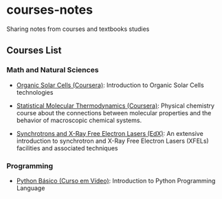 # courses-notes
Sharing notes from courses and textbooks studies

## Courses List

### Math and Natural Sciences
- [Organic Solar Cells (Coursera)](math-and-natural-sciences/organic-solar-cells/organic-solar-cells.md): Introduction to Organic Solar Cells technologies

- [Statistical Molecular Thermodynamics (Coursera)](math-and-natural-sciences/statistical-molecular-thermodynamics/statistical-molecular-thermodynamics.md): Physical chemistry course about the connections between molecular properties and the behavior of macroscopic chemical systems.

- [Synchrotrons and X-Ray Free Electron Lasers (EdX)](math-and-natural-sciences/synchrotrons-and-x-ray-free-electron-lasers/synchrotrons.md): An extensive introduction to synchrotron and X-Ray Free Electron Lasers (XFELs) facilities and associated techniques

### Programming
- [Python Básico (Curso em Vídeo)](programming/python-curso_em_video/python-curso_em_video.md): Introduction to Python Programming Language
